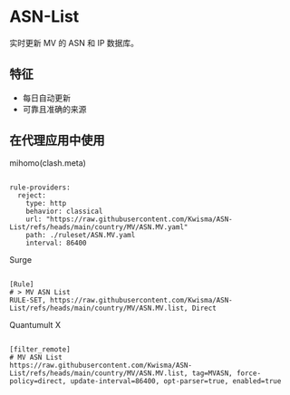 
# ASN-List

实时更新 MV 的 ASN 和 IP 数据库。

## 特征

- 每日自动更新
- 可靠且准确的来源

## 在代理应用中使用

mihomo(clash.meta)

<pre><code class="language-javascript">
rule-providers:
  reject:
    type: http
    behavior: classical
    url: "https://raw.githubusercontent.com/Kwisma/ASN-List/refs/heads/main/country/MV/ASN.MV.yaml"
    path: ./ruleset/ASN.MV.yaml
    interval: 86400
</code></pre>

Surge

<pre><code class="language-javascript">
[Rule]
# > MV ASN List
RULE-SET, https://raw.githubusercontent.com/Kwisma/ASN-List/refs/heads/main/country/MV/ASN.MV.list, Direct
</code></pre>

Quantumult X

<pre><code class="language-javascript">
[filter_remote]
# MV ASN List
https://raw.githubusercontent.com/Kwisma/ASN-List/refs/heads/main/country/MV/ASN.MV.list, tag=MVASN, force-policy=direct, update-interval=86400, opt-parser=true, enabled=true
</code></pre>
